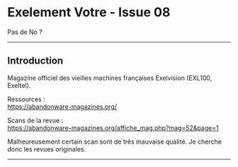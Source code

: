 # Exelement Votre - Issue 08

Pas de No ?
___
## Introduction

Magazine officiel des vieilles machines françaises Exelvision (EXL100, Exeltel).

Ressources : \
https://abandonware-magazines.org/

Scans de la revue : \
https://abandonware-magazines.org/affiche_mag.php?mag=52&page=1

Malheureusement certain scan sont de très mauvaise qualité.
Je cherche donc les revues originales.


___